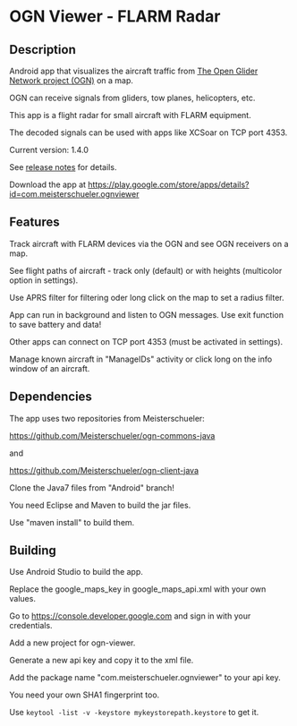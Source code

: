 # OGN Viewer - FLARM Radar

## Description
Android app that visualizes the aircraft traffic from [The Open Glider Network project (OGN)](http://glidernet.org) on a map.

OGN can receive signals from gliders, tow planes, helicopters, etc.

This app is a flight radar for small aircraft with FLARM equipment.

The decoded signals can be used with apps like XCSoar on TCP port 4353.

Current version: 1.4.0

See [release notes](release-notes.md) for details.

Download the app at https://play.google.com/store/apps/details?id=com.meisterschueler.ognviewer


## Features
Track aircraft with FLARM devices via the OGN and see OGN receivers on a map.

See flight paths of aircraft - track only (default) or with heights (multicolor option in settings).

Use APRS filter for filtering oder long click on the map to set a radius filter.

App can run in background and listen to OGN messages. Use exit function to save battery and data!

Other apps can connect on TCP port 4353 (must be activated in settings).

Manage known aircraft in "ManageIDs" activity or click long on the info window of an aircraft.


## Dependencies
The app uses two repositories from Meisterschueler:

https://github.com/Meisterschueler/ogn-commons-java

and

https://github.com/Meisterschueler/ogn-client-java

Clone the Java7 files from "Android" branch!

You need Eclipse and Maven to build the jar files.

Use "maven install" to build them.


## Building
Use Android Studio to build the app.

Replace the google_maps_key in google_maps_api.xml with your own values.

Go to https://console.developer.google.com and sign in with your credentials.

Add a new project for ogn-viewer.

Generate a new api key and copy it to the xml file.

Add the package name "com.meisterschueler.ognviewer" to your api key.

You need your own SHA1 fingerprint too.

Use `keytool -list -v -keystore mykeystorepath.keystore` to get it.


